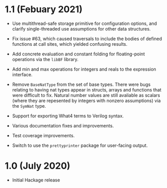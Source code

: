 # 1.1 (Febuary 2021)

* Use multithread-safe storage primitive for configuration options,
  and clarify single-threaded use assumptions for other data structures.

* Fix issue #63, which caused traversals to include the bodies of
defined functions at call sites, which yielded confusing results.

* Add concrete evaluation and constant folding for floating-point
operations via the `libBF` library.

* Add min and max operations for integers and reals to the expression interface.

* Remove `BaseNatType` from the set of base types. There were bugs
  relating to having nat types appear in structs, arrays and
  functions that were difficult to fix. Natural number values are
  still avaliable as scalars (where they are repesented by integers with
  nonzero assumptions) via the `SymNat` type.

* Support for exporting What4 terms to Verilog syntax.

* Various documentation fixes and improvements.

* Test coverage improvements.

* Switch to use the `prettyprinter` package for user-facing output.

# 1.0 (July 2020)

* Initial Hackage release
